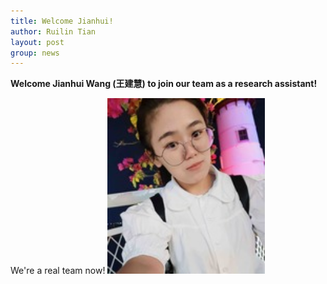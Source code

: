 ```yaml
---
title: Welcome Jianhui!
author: Ruilin Tian
layout: post
group: news
---
```


 **Welcome Jianhui Wang (王建慧) to join our team as a research assistant!**
 
 We're a real team now!
 <img src="/static/img/people/jianhui.jpg" width="50%" alt="jianhui-wang" class="img-fluid">
